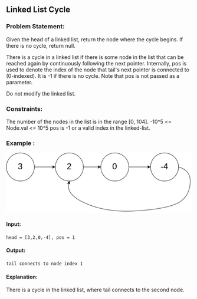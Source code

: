 ## Linked List Cycle 

### Problem Statement:
Given the head of a linked list, return the node where the cycle begins. If there is no cycle, return null.

There is a cycle in a linked list if there is some node in the list that can be reached again by continuously following the next pointer. Internally, pos is used to denote the index of the node that tail's next pointer is connected to (0-indexed). It is -1 if there is no cycle. Note that pos is not passed as a parameter.

Do not modify the linked list.
 
### Constraints:

The number of the nodes in the list is in the range [0, 104].
-10^5 <= Node.val <= 10^5
pos is -1 or a valid index in the linked-list.
 

### Example :
![](ll1.png)
#### Input: 
```plaintext
head = [3,2,0,-4], pos = 1
```
#### Output: 
```plaintext
tail connects to node index 1
```
#### Explanation: 
There is a cycle in the linked list, where tail connects to the second node.
